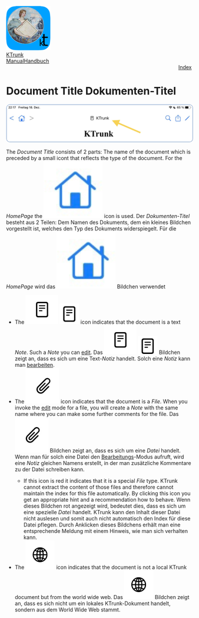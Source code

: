 <div class="hGrid">
  <div class="grid-1">
    <a href="./../index.html"><img src="./../logo120.png"></a>
  </div>
  <div class="grid-2">
    <div class="gridTitle"><a href="./../index.html">KTrunk</a></div>
    <div class="gridTitle"><a href="./../Manual.html"><span class="en">Manual</span><span class="de">Handbuch</span></a></div>
    <div class="gridDescription" style="text-align: right;"><a href="Index.html">Index</a></div>
  </div>
<div class="gridBreak"></div>
</div>



<h1>
  <span class="en">Document Title</span>
  <span class="de">Dokumenten-Titel</span>
</h1>
<img src="DocumentTitle.jpg" style="border: 2px solid #B0C4DE; border-radius: 10px;">
<p>
  <span class="en">The <i>Document Title</i> consists of 2 parts: The name of the document which is preceded by a small icont that reflects the type of the document. For the <i>HomePage</i> the <img src="buttons/home.png" class="inLineImg"> icon is used.</span>
  <span class="de">Der <i>Dokumenten-Titel</i> besteht aus 2 Teilen: Dem Namen des Dokuments, dem ein kleines Bildchen vorgestellt ist, welches den Typ des Dokuments widerspiegelt. Für die <i>HomePage</i> wird das <img src="buttons/home.png" class="inLineImg"> Bildchen verwendet</span>
</p>
<ul>
  <li>
    <span class="en">The <img src="buttons/note.jpg" class="inLineImg"> <img src="buttons/note2.png" class="inLineImg"> icon indicates that the document is a text <i>Note</i>. Such a <i>Note</i> you can <a href="EditMode.html">edit</a>.</span>
    <span class="de">Das <img src="buttons/note.jpg" class="inLineImg"> <img src="buttons/note3.png" class="inLineImg"> Bildchen zeigt an, dass es sich um eine Text-<i>Notiz</i> handelt. Solch eine <i>Notiz</i> kann man <a href="EditMode.html">bearbeiten</a>.</span>
  </li>
  <li>
    <span class="en">The <img src="buttons/file.jpg" class="inLineImg"> icon indicates that the document is a <i>File</i>. When you invoke the <a href="EditMode.html">edit</a> mode for a file, you will create a <i>Note</i> with the same name where you can make some further comments for the file.</span>
    <span class="de">Das <img src="buttons/file.jpg" class="inLineImg"> Bildchen zeigt an, dass es sich um eine <i>Datei</i> handelt. Wenn man für solch eine Datei den <a href="EditMode.html">Bearbeitungs</a>-Modus aufruft, wird eine <i>Notiz</i> gleichen Namens erstellt, in der man zusätzliche Kommentare zu der Datei schreiben kann.</span>
  </li>
  <ul>
    <li>
      <span class="en">If this icon is red it indicates that it is a special <i>File</i> type. KTrunk cannot extract the content of those files and therefore cannot maintain the index for this file automatically. By clicking this icon you get an appropriate hint and a recommendation how to behave.</span>
      <span class="de">Wenn dieses Bildchen rot angezeigt wird, bedeutet dies, dass es sich um eine spezielle <i>Datei</i> handelt. KTrunk kann den Inhalt dieser Datei nicht auslesen und somit auch nicht automatisch den Index für diese Datei pflegen. Durch Anklicken dieses Bildchens erhält man eine entsprechende Meldung mit einem Hinweis, wie man sich verhalten kann.</span>
    </li>
  </ul>
  <li>
    <span class="en">The <img src="buttons/web.jpg" class="inLineImg"> icon indicates that the document is not a local KTrunk document but from the world wide web.</span>
    <span class="de">Das <img src="buttons/web.jpg" class="inLineImg"> Bildchen zeigt an, dass es sich nicht um ein lokales KTrunk-Dokument handelt, sondern aus dem World Wide Web stammt.</span>
  </li>
</ul>


